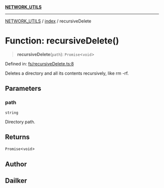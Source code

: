[**NETWORK_UTILS**](../../README.md)

***

[NETWORK_UTILS](../../README.md) / [index](../README.md) / recursiveDelete

# Function: recursiveDelete()

> **recursiveDelete**(`path`): `Promise`\<`void`\>

Defined in: [fs/recursiveDelete.ts:8](https://github.com/dailker/everyutil-js/blob/b3e269da55b7d96c15eb37e98c5c4f6b94f05f6f/src/fs/recursiveDelete.ts#L8)

Deletes a directory and all its contents recursively, like rm -rf.

## Parameters

### path

`string`

Directory path.

## Returns

`Promise`\<`void`\>

## Author

## Dailker
